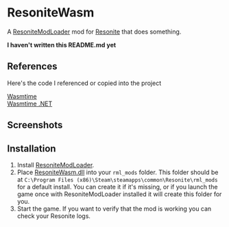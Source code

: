 # ResoniteWasm

A [ResoniteModLoader](https://github.com/resonite-modding-group/ResoniteModLoader) mod for [Resonite](https://resonite.com/) that does something.
<!-- Edit to describe what your mod does and what it may solve -->
<!-- If your mod solves an issue, you should link to any relevant issues on the resonite github -->

**I haven't written this README.md yet**

## References
Here's the code I referenced or copied into the project

[Wasmtime](https://github.com/bytecodealliance/wasmtime)  
[Wasmtime .NET](https://github.com/bytecodealliance/wasmtime-dotnet)

## Screenshots
<!-- If your mod has visible effects in the game, attach some images or video of it in-use here! Otherwise remove this section -->

## Installation
1. Install [ResoniteModLoader](https://github.com/resonite-modding-group/ResoniteModLoader).
1. Place [ResoniteWasm.dll](https://github.com/YourGithubUsername/YourModRepoName/releases/latest/download/ResoniteWasmName.dll) into your `rml_mods` folder. This folder should be at `C:\Program Files (x86)\Steam\steamapps\common\Resonite\rml_mods` for a default install. You can create it if it's missing, or if you launch the game once with ResoniteModLoader installed it will create this folder for you.
1. Start the game. If you want to verify that the mod is working you can check your Resonite logs.
